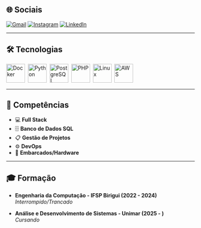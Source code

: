 ## 🌐 Sociais
[![Gmail](https://img.shields.io/badge/-Gmail-D14836?style=for-the-badge&logo=gmail&logoColor=white)](mailto:SEU_EMAIL_AQUI)
[![Instagram](https://img.shields.io/badge/-Instagram-E4405F?style=for-the-badge&logo=instagram&logoColor=white)](https://instagram.com/SEU_USUARIO)
[![LinkedIn](https://img.shields.io/badge/-LinkedIn-0A66C2?style=for-the-badge&logo=linkedin&logoColor=white)](https://linkedin.com/in/SEU_USUARIO)

---

## 🛠️ Tecnologias
<div>
  <img src="https://cdn.jsdelivr.net/gh/devicons/devicon/icons/docker/docker-original.svg" title="Docker" alt="Docker" width="50" height="50"/>&nbsp;
  <img src="https://cdn.jsdelivr.net/gh/devicons/devicon/icons/python/python-original.svg" title="Python" alt="Python" width="50" height="50"/>&nbsp;
  <img src="https://cdn.jsdelivr.net/gh/devicons/devicon/icons/postgresql/postgresql-original.svg" title="PostgreSQL" alt="PostgreSQL" width="50" height="50"/>&nbsp;
  <img src="https://cdn.jsdelivr.net/gh/devicons/devicon/icons/php/php-original.svg" title="PHP" alt="PHP" width="50" height="50"/>&nbsp;
  <img src="https://cdn.jsdelivr.net/gh/devicons/devicon/icons/linux/linux-original.svg" title="Linux" alt="Linux" width="50" height="50"/>&nbsp;
  <img src="https://cdn.jsdelivr.net/gh/devicons/devicon/icons/amazonwebservices/amazonwebservices-original.svg" title="AWS" alt="AWS" width="50" height="50"/>&nbsp;
</div>

---

## 📌 Competências
- 💻 **Full Stack**
- 🗄️ **Banco de Dados SQL**
- 📋 **Gestão de Projetos**
- ⚙️ **DevOps**
- 🔌 **Embarcados/Hardware**

---

## 🎓 Formação
- **Engenharia da Computação - IFSP Birigui (2022 - 2024)**  
  _Interrompido/Trancado_

- **Análise e Desenvolvimento de Sistemas - Unimar (2025 - )**  
  _Cursando_
